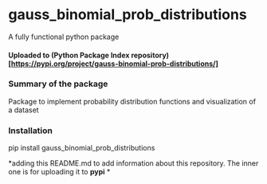 # gauss_binomial_prob_distributions
A fully functional python package 
#### Uploaded to (Python Package Index repository)[https://pypi.org/project/gauss-binomial-prob-distributions/]

### Summary of the package
Package to implement probability distribution functions and visualization of a dataset

### Installation
pip install gauss_binomial_prob_distributions

*adding this README.md to add information about this repository. The inner one is for uploading it to **pypi** *
